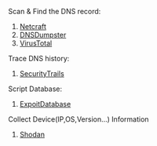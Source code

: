 Scan & Find the DNS record:
1. [Netcraft](https://searchdns.netcraft.com/)
2. [DNSDumpster](https://dnsdumpster.com)
3. [VirusTotal](https://virustotal.com)

Trace DNS history:
1. [SecurityTrails](https://securitytrails.com)

Script Database:
1. [ExpoitDatabase](https://exploit-db.com)

Collect Device(IP,OS,Version...) Information
1. [Shodan](https://shodan.io)
